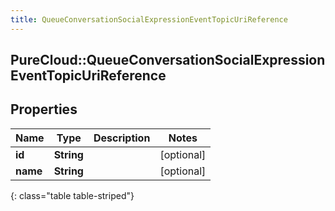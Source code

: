 ```yaml
---
title: QueueConversationSocialExpressionEventTopicUriReference
---
```

## PureCloud::QueueConversationSocialExpressionEventTopicUriReference

## Properties

|Name | Type | Description | Notes|
|------------ | ------------- | ------------- | -------------|
| **id** | **String** |  | [optional] |
| **name** | **String** |  | [optional] |
{: class="table table-striped"}


